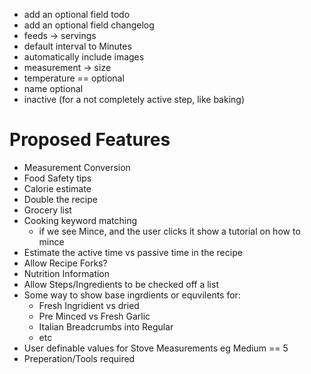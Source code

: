 * add an optional field todo
* add an optional field changelog
* feeds -> servings
* default interval to Minutes
* automatically include images
* measurement -> size
* temperature == optional
* name optional
* inactive (for a not completely active step, like baking)

# Proposed Features
* Measurement Conversion
* Food Safety tips
* Calorie estimate
* Double the recipe
* Grocery list
* Cooking keyword matching
	* if we see Mince, and the user clicks it show a tutorial on how to mince
* Estimate the active time vs passive time in the recipe
* Allow Recipe Forks?
* Nutrition Information
* Allow Steps/Ingredients to be checked off a list
* Some way to show base ingrdients or equvilents for:
	* Fresh Ingridient vs dried
	* Pre Minced vs Fresh Garlic
	* Italian Breadcrumbs into Regular
	* etc
* User definable values for Stove Measurements eg Medium == 5
* Preperation/Tools required

